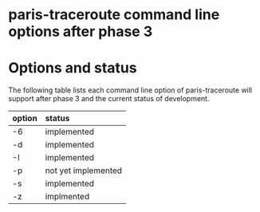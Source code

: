 # paris-traceroute command line options after phase 3 #


# Options and status #

The following table lists each command line option of paris-traceroute will support after phase 3 and the current status of development.


| **option** | **status** |
|:-----------|:-----------|
| -6         | implemented |
| -d         | implemented |
| -I         | implemented |
| -p         | not yet implemented |
| -s         | implemented |
| -z         | implmented |